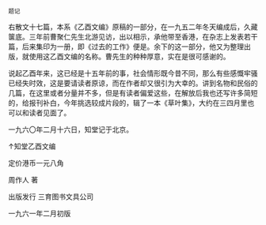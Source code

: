     题记 

   右散文十七篇，本系《乙酉文编》原稿的一部分，在一九五二年冬天编成后，久藏箧底。三年前曹聚仁先生北游见访，出以相示，承他带至香港，在杂志上发表若干篇，后来集印为一册，即《过去的工作》便是。余下的这一部分，他又为整理出版，就使用这乙酉文编的名称。曹先生的种种厚意，实在是很可感谢的。

   说起乙酉年来，这已经是十五年前的事，社会情形既今昔不同，那么有些感慨牢骚已经失时效，这是要请读者原谅，而在作者却又很引为大幸的。讲到名物和民俗的几篇，在这里或者分量并不多，但是有读者偏爱这些，在解放后我也还写许多简短的，给报刊补白，今年挑选较成片段的，辑了一本《草叶集》，大约在三四月里也可以和读者见面了。

   一九六〇年二月十六日，知堂记于北京。

 ↑知堂乙酉文编 

 定价港币一元八角 

 周作人 著 

 出版发行 三育图书文具公司 

 一九六一年二月初版 

